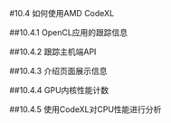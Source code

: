 #10.4 如何使用AMD CodeXL

##10.4.1 OpenCL应用的跟踪信息

##10.4.2 跟踪主机端API

##10.4.3 介绍页面展示信息

##10.4.4 GPU内核性能计数

##10.4.5 使用CodeXL对CPU性能进行分析
